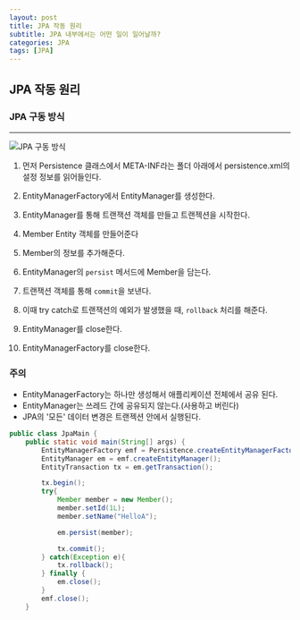 ```yaml
---
layout: post
title: JPA 작동 원리
subtitle: JPA 내부에서는 어떤 일이 일어날까?
categories: JPA
tags: [JPA]
---
```


## JPA 작동 원리

### JPA 구동 방식
------

![JPA 구동 방식](https://user-images.githubusercontent.com/95980754/224489254-bdb6916a-e626-41a9-9d94-c066e5d38de4.png)

1. 먼저 Persistence 클래스에서 META-INF라는 폴더 아래에서 persistence.xml의 설정 정보를 읽어들인다.

2. EntityManagerFactory에서 EntityManager를 생성한다. 

3. EntityManager를 통해 트랜잭션 객체를 만들고 트랜젝션을 시작한다.
   
4. Member Entity 객체를 만들어준다

5. Member의 정보를 추가해준다.

6. EntityManager의 `persist` 메서드에 Member을 담는다.

7. 트랜잭션 객체를 통해 `commit`을 보낸다.

8. 이때 try catch로 트랜잭션의 예외가 발생했을 때, `rollback` 처리를 해준다.

9. EntityManager를 close한다.

10. EntityManagerFactory를 close한다.

### 주의
* EntityManagerFactory는 하나만 생성해서 애플리케이션 전체에서 공유 된다.
* EntityManager는 쓰레드 간에 공유되지 않는다.(사용하고 버린다)
* JPA의 '모든' 데이터 변경은 트랜젝션 안에서 실행된다.

```Java
public class JpaMain {
    public static void main(String[] args) {
        EntityManagerFactory emf = Persistence.createEntityManagerFactory("hello");
        EntityManager em = emf.createEntityManager();
        EntityTransaction tx = em.getTransaction();

        tx.begin();
        try{
            Member member = new Member();
            member.setId(1L);
            member.setName("HelloA");

            em.persist(member);

            tx.commit();
        } catch(Exception e){
            tx.rollback();
        } finally {
            em.close();
        }
        emf.close();
    }
```

